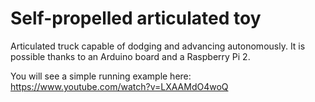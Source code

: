 # Self-propelled articulated toy
Articulated truck capable of dodging and advancing autonomously. It is possible thanks to an Arduino board and a Raspberry Pi 2.

You will see a simple running example here: https://www.youtube.com/watch?v=LXAAMdO4woQ
